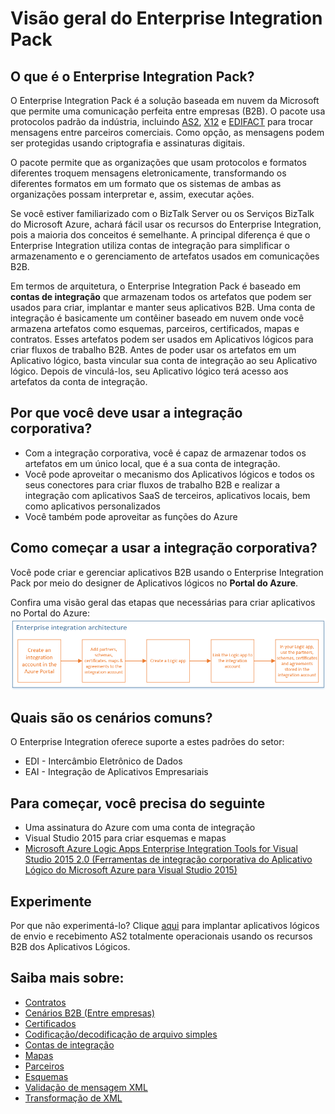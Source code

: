 <properties 
	pageTitle="Visão geral do Enterprise Integration | Serviço de Aplicativo do Microsoft Azure | Microsoft Azure" 
	description="Usar os recursos do Enterprise Integration para permitir cenários de processos e integração corporativa usando Aplicativos lógicos" 
	services="logic-apps" 
	documentationCenter=".net,nodejs,java"
	authors="msftman" 
	manager="erikre" 
	editor="cgronlun"/>

<tags 
	ms.service="logic-apps" 
	ms.workload="integration" 
	ms.tgt_pltfrm="na" 
	ms.devlang="na" 
	ms.topic="article" 
	ms.date="07/08/2016" 
	ms.author="deonhe"/>

# Visão geral do Enterprise Integration Pack

## O que é o Enterprise Integration Pack?
O Enterprise Integration Pack é a solução baseada em nuvem da Microsoft que permite uma comunicação perfeita entre empresas (B2B). O pacote usa protocolos padrão da indústria, incluindo [AS2](./app-service-logic-enterprise-integration-as2.md), [X12](./app-service-logic-enterprise-integration-x12.md) e [EDIFACT](./app-service-logic-enterprise-integration-edifact.md) para trocar mensagens entre parceiros comerciais. Como opção, as mensagens podem ser protegidas usando criptografia e assinaturas digitais.

O pacote permite que as organizações que usam protocolos e formatos diferentes troquem mensagens eletronicamente, transformando os diferentes formatos em um formato que os sistemas de ambas as organizações possam interpretar e, assim, executar ações.

Se você estiver familiarizado com o BizTalk Server ou os Serviços BizTalk do Microsoft Azure, achará fácil usar os recursos do Enterprise Integration, pois a maioria dos conceitos é semelhante. A principal diferença é que o Enterprise Integration utiliza contas de integração para simplificar o armazenamento e o gerenciamento de artefatos usados em comunicações B2B.

Em termos de arquitetura, o Enterprise Integration Pack é baseado em **contas de integração** que armazenam todos os artefatos que podem ser usados para criar, implantar e manter seus aplicativos B2B. Uma conta de integração é basicamente um contêiner baseado em nuvem onde você armazena artefatos como esquemas, parceiros, certificados, mapas e contratos. Esses artefatos podem ser usados em Aplicativos lógicos para criar fluxos de trabalho B2B. Antes de poder usar os artefatos em um Aplicativo lógico, basta vincular sua conta de integração ao seu Aplicativo lógico. Depois de vinculá-los, seu Aplicativo lógico terá acesso aos artefatos da conta de integração.

## Por que você deve usar a integração corporativa?
- Com a integração corporativa, você é capaz de armazenar todos os artefatos em um único local, que é a sua conta de integração.
- Você pode aproveitar o mecanismo dos Aplicativos lógicos e todos os seus conectores para criar fluxos de trabalho B2B e realizar a integração com aplicativos SaaS de terceiros, aplicativos locais, bem como aplicativos personalizados
- Você também pode aproveitar as funções do Azure

## Como começar a usar a integração corporativa?
Você pode criar e gerenciar aplicativos B2B usando o Enterprise Integration Pack por meio do designer de Aplicativos lógicos no **Portal do Azure**.

Confira uma visão geral das etapas que necessárias para criar aplicativos no Portal do Azure: ![overviewimage](./media/app-service-logic-enterprise-integration-overview/overview-0.png)

## Quais são os cenários comuns?

O Enterprise Integration oferece suporte a estes padrões do setor:

- EDI - Intercâmbio Eletrônico de Dados
- EAI - Integração de Aplicativos Empresariais

## Para começar, você precisa do seguinte
- Uma assinatura do Azure com uma conta de integração
- Visual Studio 2015 para criar esquemas e mapas
- [Microsoft Azure Logic Apps Enterprise Integration Tools for Visual Studio 2015 2.0 (Ferramentas de integração corporativa do Aplicativo Lógico do Microsoft Azure para Visual Studio 2015)](https://aka.ms/vsmapsandschemas)

## Experimente
Por que não experimentá-lo? Clique [aqui](https://github.com/Azure/azure-quickstart-templates/tree/master/201-logic-app-as2-send-receive) para implantar aplicativos lógicos de envio e recebimento AS2 totalmente operacionais usando os recursos B2B dos Aplicativos Lógicos.

## Saiba mais sobre:
- [Contratos](./app-service-logic-enterprise-integration-agreements.md "Saiba mais sobre contratos de integração corporativa")
- [Cenários B2B (Entre empresas)](./app-service-logic-enterprise-integration-b2b.md "Aprenda a criar Aplicativos lógicos com recursos de B2B")
- [Certificados](./app-service-logic-enterprise-integration-certificates.md "Saiba mais sobre certificados da integração corporativa")
- [Codificação/decodificação de arquivo simples](./app-service-logic-enterprise-integration-flatfile.md "Aprenda a codificar e decodificar o conteúdo de arquivo simples")
- [Contas de integração](./app-service-logic-enterprise-integration-accounts.md "Saiba mais sobre contas de integração")
- [Mapas](./app-service-logic-enterprise-integration-maps.md "Saiba mais sobre mapas da integração corporativa")
- [Parceiros](./app-service-logic-enterprise-integration-partners.md "Saiba mais sobre parceiros da integração corporativa")
- [Esquemas](./app-service-logic-enterprise-integration-schemas.md "Saiba mais sobre esquemas de integração corporativa")
- [Validação de mensagem XML](./app-service-logic-enterprise-integration-xml.md "Aprenda a validar mensagens XML com Aplicativos lógicos")
- [Transformação de XML](./app-service-logic-enterprise-integration-transform.md "Saiba mais sobre mapas da integração corporativa")

<!---HONumber=AcomDC_0824_2016-->